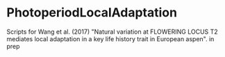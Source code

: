 # PhotoperiodLocalAdaptation
Scripts for Wang et al. (2017) "Natural variation at FLOWERING LOCUS T2 mediates local adaptation in a key life history trait in European aspen". in prep
